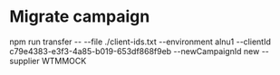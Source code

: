# Migrate campaign

npm run transfer -- --file ./client-ids.txt --environment alnu1 --clientId c79e4383-e3f3-4a85-b019-653df868f9eb --newCampaignId new --supplier WTMMOCK
